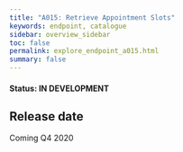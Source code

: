 ```yaml
---
title: "A015: Retrieve Appointment Slots"
keywords: endpoint, catalogue
sidebar: overview_sidebar
toc: false
permalink: explore_endpoint_a015.html
summary: false
---
```


#### Status: IN DEVELOPMENT

## Release date
Coming Q4 2020
